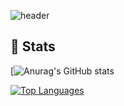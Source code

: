 ![header](https://capsule-render.vercel.app/api?type=transparent&color=gradient&height=300&section=header&text=Ryu%20Hanseong)


## 🤔 Stats
[![Anurag's GitHub stats](https://github-readme-stats.vercel.app/api?username=arsriu&show_icons=true&theme=radical)

[![Top Languages](https://github-readme-stats.vercel.app/api/top-langs/?username=arsriu&layout=compact)](https://github.com/arsriu/github-readme-stats)
<!--
**arsriu/arsriu** is a ✨ _special_ ✨ repository because its `README.md` (this file) appears on your GitHub profile.

Here are some ideas to get you started:

- 🔭 I’m currently working on ...
- 🌱 I’m currently learning ...
- 👯 I’m looking to collaborate on ...
- 🤔 I’m looking for help with ...
- 💬 Ask me about ...
- 📫 How to reach me: ...
- 😄 Pronouns: ...
- ⚡ Fun fact: ...
-->
